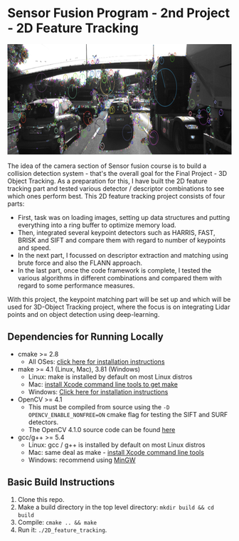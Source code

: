 # Sensor Fusion Program - 2nd Project - 2D Feature Tracking

<img src="images/keypoints.png" width="820" height="248" />

The idea of the camera section of Sensor fusion course is to build a collision detection system - that's the overall goal for the Final Project - 3D Object Tracking. As a preparation for this, I have built the 2D feature tracking part and tested various detector / descriptor combinations to see which ones perform best. This 2D feature tracking project consists of four parts:

* First, task was on loading images, setting up data structures and putting everything into a ring buffer to optimize memory load. 
* Then, integrated several keypoint detectors such as HARRIS, FAST, BRISK and SIFT and compare them with regard to number of keypoints and speed. 
* In the next part, I focussed on descriptor extraction and matching using brute force and also the FLANN approach. 
* In the last part, once the code framework is complete, I tested the various algorithms in different combinations and compared them with regard to some performance measures. 

With this project, the keypoint matching part will be set up and which will be used for 3D-Object Tracking project, where the focus is on integrating Lidar points and on object detection using deep-learning. 

## Dependencies for Running Locally
* cmake >= 2.8
  * All OSes: [click here for installation instructions](https://cmake.org/install/)
* make >= 4.1 (Linux, Mac), 3.81 (Windows)
  * Linux: make is installed by default on most Linux distros
  * Mac: [install Xcode command line tools to get make](https://developer.apple.com/xcode/features/)
  * Windows: [Click here for installation instructions](http://gnuwin32.sourceforge.net/packages/make.htm)
* OpenCV >= 4.1
  * This must be compiled from source using the `-D OPENCV_ENABLE_NONFREE=ON` cmake flag for testing the SIFT and SURF detectors.
  * The OpenCV 4.1.0 source code can be found [here](https://github.com/opencv/opencv/tree/4.1.0)
* gcc/g++ >= 5.4
  * Linux: gcc / g++ is installed by default on most Linux distros
  * Mac: same deal as make - [install Xcode command line tools](https://developer.apple.com/xcode/features/)
  * Windows: recommend using [MinGW](http://www.mingw.org/)

## Basic Build Instructions

1. Clone this repo.
2. Make a build directory in the top level directory: `mkdir build && cd build`
3. Compile: `cmake .. && make`
4. Run it: `./2D_feature_tracking`.
